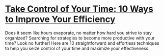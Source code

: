 
# [Take Control of Your Time: 10 Ways to Improve Your Efficiency](https://www.mindhaste.com/t/time-management/take-control-of-your-time-10-ways-to-improve-your-efficiency-468)

Does it seem like hours evaporate, no matter how hard you strive to stay organized? Searching for strategies to become more productive with your time? Look no further! Here are 10 straightforward and effortless techniques to help you seize control of your time and maximize your effectiveness.
    